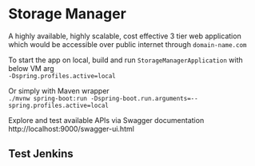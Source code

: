 # Storage Manager

A highly available, highly scalable, cost effective 3 tier web application 
which would be accessible over public internet through `domain-name.com`

To start the app on local, build and run `StorageManagerApplication` with below VM arg  
`-Dspring.profiles.active=local`

Or simply with Maven wrapper  
`./mvnw spring-boot:run -Dspring-boot.run.arguments=--spring.profiles.active=local`

Explore and test available APIs via Swagger documentation  
http://localhost:9000/swagger-ui.html

## Test Jenkins
